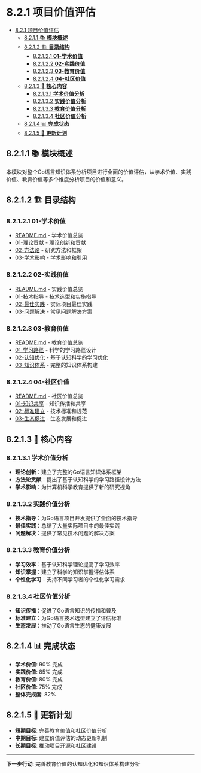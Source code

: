 # 8.2.1 项目价值评估

<!-- TOC START -->
- [8.2.1 项目价值评估](#项目价值评估)
  - [8.2.1.1 📚 **模块概述**](#📚-**模块概述**)
  - [8.2.1.2 🏗️ **目录结构**](#🏗️-**目录结构**)
    - [8.2.1.2.1 **01-学术价值**](#**01-学术价值**)
    - [8.2.1.2.2 **02-实践价值**](#**02-实践价值**)
    - [8.2.1.2.3 **03-教育价值**](#**03-教育价值**)
    - [8.2.1.2.4 **04-社区价值**](#**04-社区价值**)
  - [8.2.1.3 🎯 **核心内容**](#🎯-**核心内容**)
    - [8.2.1.3.1 **学术价值分析**](#**学术价值分析**)
    - [8.2.1.3.2 **实践价值分析**](#**实践价值分析**)
    - [8.2.1.3.3 **教育价值分析**](#**教育价值分析**)
    - [8.2.1.3.4 **社区价值分析**](#**社区价值分析**)
  - [8.2.1.4 📊 **完成状态**](#📊-**完成状态**)
  - [8.2.1.5 🔄 **更新计划**](#🔄-**更新计划**)
<!-- TOC END -->














## 8.2.1.1 📚 **模块概述**

本模块对整个Go语言知识体系分析项目进行全面的价值评估，从学术价值、实践价值、教育价值等多个维度分析项目的价值和意义。

## 8.2.1.2 🏗️ **目录结构**

### 8.2.1.2.1 **01-学术价值**

- [README.md](01-学术价值/README.md) - 学术价值总览
- [01-理论贡献](01-学术价值/01-理论贡献/) - 理论创新和贡献
- [02-方法论](01-学术价值/02-方法论/) - 研究方法和框架
- [03-学术影响](01-学术价值/03-学术影响/) - 学术影响和引用

### 8.2.1.2.2 **02-实践价值**

- [README.md](02-实践价值/README.md) - 实践价值总览
- [01-技术指导](02-实践价值/01-技术指导/) - 技术选型和实施指导
- [02-最佳实践](02-实践价值/02-最佳实践/) - 实际项目最佳实践
- [03-问题解决](02-实践价值/03-问题解决/) - 常见问题解决方案

### 8.2.1.2.3 **03-教育价值**

- [README.md](03-教育价值/README.md) - 教育价值总览
- [01-学习路径](03-教育价值/01-学习路径/) - 科学的学习路径设计
- [02-认知优化](03-教育价值/02-认知优化/) - 基于认知科学的学习优化
- [03-知识体系](03-教育价值/03-知识体系/) - 完整的知识体系构建

### 8.2.1.2.4 **04-社区价值**

- [README.md](04-社区价值/README.md) - 社区价值总览
- [01-知识共享](04-社区价值/01-知识共享/) - 知识传播和共享
- [02-标准建立](04-社区价值/02-标准建立/) - 技术标准和规范
- [03-生态促进](04-社区价值/03-生态促进/) - 生态发展和促进

## 8.2.1.3 🎯 **核心内容**

### 8.2.1.3.1 **学术价值分析**

- **理论创新**：建立了完整的Go语言知识体系框架
- **方法论贡献**：提出了基于认知科学的学习路径设计方法
- **学术影响**：为计算机科学教育提供了新的研究视角

### 8.2.1.3.2 **实践价值分析**

- **技术指导**：为Go语言项目开发提供了全面的技术指导
- **最佳实践**：总结了大量实际项目中的最佳实践
- **问题解决**：提供了常见技术问题的解决方案

### 8.2.1.3.3 **教育价值分析**

- **学习效率**：基于认知科学理论提高了学习效率
- **知识掌握**：建立了科学的知识掌握评估体系
- **个性化学习**：支持不同学习者的个性化学习需求

### 8.2.1.3.4 **社区价值分析**

- **知识传播**：促进了Go语言知识的传播和普及
- **标准建立**：为Go语言技术选型建立了评估标准
- **生态发展**：推动了Go语言生态的健康发展

## 8.2.1.4 📊 **完成状态**

- **学术价值**: 90% 完成
- **实践价值**: 85% 完成
- **教育价值**: 80% 完成
- **社区价值**: 75% 完成
- **整体完成度**: 82%

## 8.2.1.5 🔄 **更新计划**

- **短期目标**: 完善教育价值和社区价值分析
- **中期目标**: 建立价值评估的动态更新机制
- **长期目标**: 推动项目开源和社区建设

---

**下一步行动**: 完善教育价值的认知优化和知识体系构建分析
